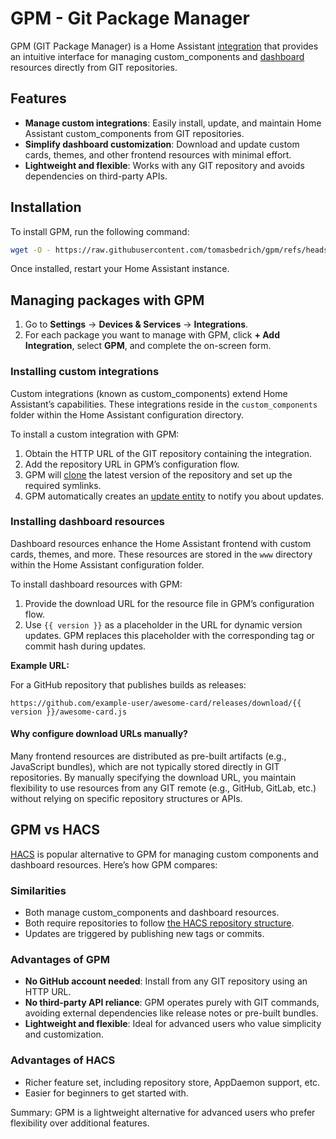 # GPM - Git Package Manager

GPM (GIT Package Manager) is a Home Assistant [integration](https://www.home-assistant.io/docs/glossary/#custom-integration) that provides an intuitive interface for managing custom_components and [dashboard](https://www.home-assistant.io/dashboards) resources directly from GIT repositories.

## Features

- **Manage custom integrations**: Easily install, update, and maintain Home Assistant custom_components from GIT repositories.
- **Simplify dashboard customization**: Download and update custom cards, themes, and other frontend resources with minimal effort.
- **Lightweight and flexible**: Works with any GIT repository and avoids dependencies on third-party APIs.

## Installation

To install GPM, run the following command:

```bash
wget -O - https://raw.githubusercontent.com/tomasbedrich/gpm/refs/heads/main/install/install.sh | bash -
```

Once installed, restart your Home Assistant instance.


## Managing packages with GPM

1. Go to **Settings** -> **Devices & Services** -> **Integrations**.
2. For each package you want to manage with GPM, click **+ Add Integration**, select **GPM**, and complete the on-screen form.


### Installing custom integrations

Custom integrations (known as custom_components) extend Home Assistant’s capabilities. These integrations reside in the `custom_components` folder within the Home Assistant configuration directory.

To install a custom integration with GPM:

1. Obtain the HTTP URL of the GIT repository containing the integration.
2. Add the repository URL in GPM’s configuration flow.
3. GPM will [clone](https://git-scm.com/docs/git-clone) the latest version of the repository and set up the required symlinks.
4. GPM automatically creates an [update entity](https://www.home-assistant.io/integrations/update/) to notify you about updates.

### Installing dashboard resources

Dashboard resources enhance the Home Assistant frontend with custom cards, themes, and more. These resources are stored in the `www` directory within the Home Assistant configuration folder.

To install dashboard resources with GPM:

1. Provide the download URL for the resource file in GPM’s configuration flow.
2. Use `{{ version }}` as a placeholder in the URL for dynamic version updates. GPM replaces this placeholder with the corresponding tag or commit hash during updates.

**Example URL:**

For a GitHub repository that publishes builds as releases:

```
https://github.com/example-user/awesome-card/releases/download/{{ version }}/awesome-card.js
```

#### Why configure download URLs manually?

Many frontend resources are distributed as pre-built artifacts (e.g., JavaScript bundles), which are not typically stored directly in GIT repositories. By manually specifying the download URL, you maintain flexibility to use resources from any GIT remote (e.g., GitHub, GitLab, etc.) without relying on specific repository structures or APIs.


## GPM vs HACS

[HACS](https://hacs.xyz/) is popular alternative to GPM for managing custom components and dashboard resources. Here’s how GPM compares:

### Similarities

- Both manage custom_components and dashboard resources.
- Both require repositories to follow [the HACS repository structure](https://hacs.xyz/docs/publish/integration/).
- Updates are triggered by publishing new tags or commits.

### Advantages of GPM

- **No GitHub account needed**: Install from any GIT repository using an HTTP URL.
- **No third-party API reliance**: GPM operates purely with GIT commands, avoiding external dependencies like release notes or pre-built bundles.
- **Lightweight and flexible**: Ideal for advanced users who value simplicity and customization.

### Advantages of HACS

- Richer feature set, including repository store, AppDaemon support, etc.
- Easier for beginners to get started with.

Summary: GPM is a lightweight alternative for advanced users who prefer flexibility over additional features.
